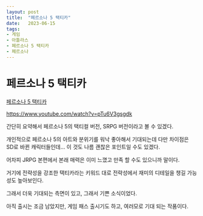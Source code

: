```yaml
---
layout: post
title:  "페르소나 5 택티카"
date:   2023-06-15
tags:
- 게임
- 아틀라스
- 페르소나 5 택티카
- 페르소나
---
```


# 페르소나 5 택티카

[페르소나 5 택티카](https://bbs.ruliweb.com/news/board/1001/read/2289620)

https://www.youtube.com/watch?v=pTu6V3gsgdk

간단히 요약해서 페르소나 5의 택티컬 버전, SRPG 버전이라고 볼 수 있겠다.

개인적으로 페르소나 5의 아트와 분위기를 워낙 좋아해서 기대되는데 다만 차이점은 SD로 바뀐 캐릭터들인데... 이 것도 나름 괜찮은 포인트일 수도 있겠다.

어차피 JRPG 본편에서 본래 매력은 이미 느꼈고 만족 할 수도 있으니까 말이다.

거기에 전략성을 강조한 택티카라는 키워드 대로 전략성에서 재미의 디테일을 챙길 가능성도 높아보인다.

그래서 더욱 기대되는 측면이 있고, 그래서 기쁜 소식이었다.

아직 출시는 조금 남았지만, 게임 패스 출시기도 하고, 여러모로 기대 되는 작품이다.
